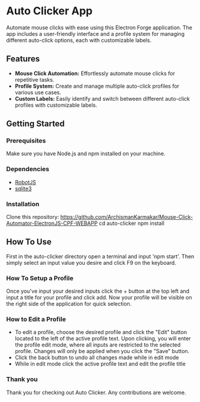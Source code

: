 # Auto Clicker App

Automate mouse clicks with ease using this Electron Forge application. The app includes a user-friendly interface and a profile system for managing different auto-click options, each with customizable labels.

## Features

- **Mouse Click Automation:** Effortlessly automate mouse clicks for repetitive tasks.
- **Profile System:** Create and manage multiple auto-click profiles for various use cases.
- **Custom Labels:** Easily identify and switch between different auto-click profiles with customizable labels.

## Getting Started

### Prerequisites

Make sure you have Node.js and npm installed on your machine.

### Dependencies
- [RobotJS](https://github.com/octalmage/robotjs)
- [sqlite3](https://github.com/mapbox/node-sqlite3)

### Installation

Clone this repository: https://github.com/ArchismanKarmakar/Mouse-Click-Automator-ElectronJS-CPF-WEBAPP
cd auto-clicker
npm install

## How To Use
First in the auto-clicker directory open a terminal and input 'npm start'.
Then simply select an input value you desire and click F9 on the keyboard.

### How To Setup a Profile
Once you've input your desired inputs click the + button at the top left and input a title for your profile and click add. Now your profile will be visible on the right side of the application for quick selection.

### How to Edit a Profile
- To edit a profile, choose the desired profile and click the "Edit" button located to the left of the active profile text. Upon clicking, you will enter the profile edit mode, where all inputs are restricted to the selected profile. Changes will only be applied when you click the "Save" button.
- Click the back button to undo all changes made while in edit mode
- While in edit mode click the active profile text and edit the profile title

### Thank you
Thank you for checking out Auto Clicker. Any contributions are welcome.


  









